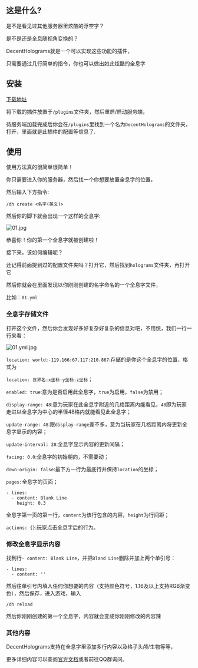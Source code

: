 ## 这是什么?

是不是看见过其他服务器里炫酷的浮空字？

是不是还是全息随视角变换的？

DecentHolograms就是一个可以实现这些功能的插件，

只需要通过几行简单的指令，你也可以做出如此炫酷的全息字

## 安装

[下载地址](https://www.spigotmc.org/resources/decentholograms-1-8-1-19-papi-support-no-dependencies.96927/)

将下载的插件放置于`/plugins`文件夹，然后重启/启动服务端，

待服务端加载完成后你会在`/plugins`里找到一个名为`DecentHolograms`的文件夹，打开，里面就是此插件的配置等信息了.

## 使用

使用方法真的很简单很简单！

你只需要进入你的服务器，然后找一个你想要放置全息字的位置，

然后输入下方指令:

```
/dh create <名字(英文)>
```

然后你的脚下就会出现一个这样的全息字:

![01.jpg](https://s1.ax1x.com/2022/10/22/xgMim6.png)

恭喜你！你的第一个全息字就被创建啦！

接下来，该如何编辑呢？

还记得前面提到过的配置文件夹吗？打开它，然后找到`holograms`文件夹，再打开它

然后你就会在里面发现以你刚刚创建的名字命名的一个全息字文件，

比如：`01.yml`

### 全息字存储文件

打开这个文件，然后你会发现好多好复杂好复杂的信息对吧，不用慌，我们一行一行来看：

![01.yml.jpg](https://s1.ax1x.com/2022/10/22/xgMKXt.png)

`location: world:-119.166:67.117:210.867`:存储的是你这个全息字的位置，格式为

`location: 世界名:x坐标:y坐标:z坐标`；

`enabled: true`:意为是否启用此全息字，`true`为启用，`false`为禁用；

`display-range: 48`:意为玩家在此全息字附近的几格距离内能看见，`48`即为玩家走进以全息字为中心的半径48格内就能看见此全息字；

`update-range: 48`:跟`display-range`差不多，意为当玩家在几格距离内将更新全息字显示的内容；

`update-interval: 20`:全息字显示内容的更新间隔；

`facing: 0.0`:全息字的初始朝向，不需要动；

`down-origin: false`:最下方一行为最底行并保持`location`的坐标；

`pages:`全息字的页面；

```
- lines:
  - content: Blank Line
    height: 0.3
```

全息字第一页的第一行，`content`为该行包含的内容，`height`为行间距；

`actions: {}`:玩家点击全息字后的行为。

### 修改全息字显示内容

找到行`- content: Blank Line`，并把`Bland Line`删除并加上两个单引号：

```
- lines:
  - content: ''
```

然后往单引号内填入任何你想要的内容（支持颜色符号，1.16及以上支持RGB渐变色），然后保存，进入游戏，输入

```
/dh reload
```

然后你刚刚创建的第一个全息字，内容就会变成你刚刚修改的内容辣

### 其他内容

DecentHolograms支持在全息字里添加多行内容以及格子头颅/生物等等，

更多详细内容可以查阅[官方文档](https://wiki.decentholograms.eu)或者前往QQ群询问。
